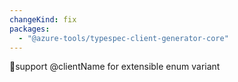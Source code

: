 ```yaml
---
changeKind: fix
packages:
  - "@azure-tools/typespec-client-generator-core"
---
```


support @clientName for extensible enum variant